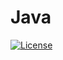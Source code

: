 # Java
[![License](https://img.shields.io/apm/l/vim-mode.svg)](https://github.com/Xhofe/Java/blob/master/LICENSE)
